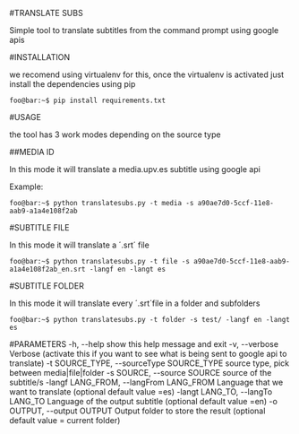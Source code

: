 #TRANSLATE SUBS

Simple tool to translate subtitles from the command prompt using google apis

#INSTALLATION

we recomend using virtualenv for this, once the virtualenv is activated just install the dependencies using pip

```console
foo@bar:~$ pip install requirements.txt
```

#USAGE

the tool has 3 work modes depending on the source type 

##MEDIA ID

In this mode it will translate a media.upv.es subtitle using google api

Example:
```console
foo@bar:~$ python translatesubs.py -t media -s a90ae7d0-5ccf-11e8-aab9-a1a4e108f2ab 
```

#SUBTITLE FILE

In this mode it will translate a ´.srt´ file 

```console
foo@bar:~$ python translatesubs.py -t file -s a90ae7d0-5ccf-11e8-aab9-a1a4e108f2ab_en.srt -langf en -langt es
```

#SUBTITLE FOLDER

In this mode it will translate every ´.srt´file in a folder and subfolders

```console
foo@bar:~$ python translatesubs.py -t folder -s test/ -langf en -langt es
```

#PARAMETERS
-h, --help            show this help message and exit
-v, --verbose         Verbose (activate this if you want to see what is being sent to google api to translate)
-t SOURCE_TYPE, --sourceType SOURCE_TYPE source type, pick between media|file|folder
-s SOURCE, --source SOURCE source of the subtitle/s 
-langf LANG_FROM, --langFrom LANG_FROM Language that we want to translate (optional default value =es)
-langt LANG_TO, --langTo LANG_TO Language of the output subtitle (optional default value =en)
-o OUTPUT, --output OUTPUT Output folder to store the result (optional default value = current folder)





